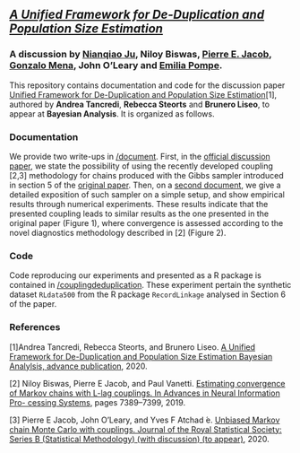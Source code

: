 ## *[A Unified Framework for De-Duplication and Population Size Estimation](https://projecteuclid.org/euclid.ba/1551949260)* 

### A discussion by [Nianqiao Ju](https://phylliswithdata.com/about/), Niloy Biswas, [Pierre E. Jacob](https://sites.google.com/site/pierrejacob/), [Gonzalo Mena](http://gomena.github.io), John O’Leary and [Emilia Pompe](https://www.stats.ox.ac.uk/~pompe/).


This repository contains documentation and code for the discussion paper [Unified Framework for De-Duplication and Population Size Estimation](https://projecteuclid.org/euclid.ba/1551949260)[1], authored by **Andrea Tancredi**, **Rebecca Steorts**  and **Brunero Liseo**,  to appear at **Bayesian Analysis**. It is organized as follows.

### Documentation
We provide two write-ups in [/document](https://github.com/EmiliaPompe/discussion_unified_framework/tree/master/document). First, in the [official discussion paper](https://github.com/EmiliaPompe/discussion_unified_framework/blob/master/document/badiscussion.pdf ), we state the possibility of using the recently developed coupling [2,3] methodology for chains produced with the Gibbs sampler introduced in section 5 of the [original paper](https://projecteuclid.org/euclid.ba/1551949260). Then, on a [second document](https://github.com/EmiliaPompe/discussion_unified_framework/blob/master/document/documentation.pdf), we give a detailed exposition of such sampler on a simple setup, and show empirical results through numerical experiments. These results indicate that the presented coupling leads to similar results as the one presented in the original paper (Figure 1), where convergence is assessed according to the novel diagnostics methodology described in [2] (Figure 2).

### Code
Code reproducing our experiments and presented as a R package is contained in [/couplingdeduplication](https://github.com/EmiliaPompe/discussion_unified_framework/tree/master/couplingdeduplication). These experiment pertain the synthetic dataset `RLdata500` from the R package `RecordLinkage` analysed in Section 6 of the paper.

### References
[1]Andrea Tancredi, Rebecca Steorts, and Brunero Liseo. [A Unified Framework for De-Duplication and Population Size Estimation Bayesian Analylsis, advance publication](https://projecteuclid.org/euclid.ba/1551949260), 2020.

[2] Niloy Biswas, Pierre E Jacob, and Paul Vanetti. [Estimating convergence of Markov chains with L-lag couplings. In Advances in Neural Information Pro- cessing Systems](https://arxiv.org/pdf/1905.09971.pdf), pages 7389–7399, 2019. 

[3] Pierre E Jacob, John O’Leary, and Yves F Atchad ́e. [Unbiased Markov chain Monte Carlo with couplings. Journal of the Royal Statistical Society: Series B (Statistical Methodology) (with discussion) (to appear)](https://arxiv.org/pdf/1708.03625.pdf), 2020. 








